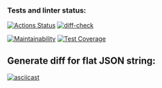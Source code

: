 ### Tests and linter status:
[![Actions Status](https://github.com/RamiGaggi/python-project-lvl2/workflows/hexlet-check/badge.svg)](https://github.com/RamiGaggi/python-project-lvl2/actions)
[![diff-check](https://github.com/RamiGaggi/python-project-lvl2/actions/workflows/gendiff-check.yml/badge.svg)](https://github.com/RamiGaggi/python-project-lvl2/actions/workflows/gendiff-check.yml)

[![Maintainability](https://api.codeclimate.com/v1/badges/6140e64cfc802ddecbd3/maintainability)](https://codeclimate.com/github/RamiGaggi/python-project-lvl2/maintainability)
[![Test Coverage](https://api.codeclimate.com/v1/badges/6140e64cfc802ddecbd3/test_coverage)](https://codeclimate.com/github/RamiGaggi/python-project-lvl2/test_coverage)

## Generate diff for flat JSON string:
[![asciicast](https://asciinema.org/a/JZWkJdkmyS3zfNH4ent5dceGN.svg)](https://asciinema.org/a/JZWkJdkmyS3zfNH4ent5dceGN)
